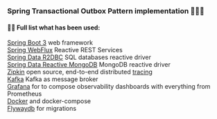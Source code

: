 ### Spring Transactional Outbox Pattern implementation 👋✨💫

#### 👨‍💻 Full list what has been used:
[Spring Boot 3](https://spring.io/) web framework <br/>
[Spring WebFlux](https://docs.spring.io/spring-framework/docs/current/reference/html/web-reactive.html) Reactive REST Services <br/>
[Spring Data R2DBC](https://spring.io/projects/spring-data-r2dbc) SQL databases reactive driver <br/>
[Spring Data Reactive MongoDB](https://docs.spring.io/spring-data/mongodb/docs/current/reference/html/) MongoDB reactive driver <br/>
[Zipkin](https://zipkin.io/) open source, end-to-end distributed [tracing](https://opentracing.io/) <br/>
[Kafka](https://docs.spring.io/spring-kafka/reference/html/) Kafka as message broker <br/>
[Grafana](https://grafana.com/) for to compose observability dashboards with everything from Prometheus <br/>
[Docker](https://www.docker.com/) and docker-compose <br/>
[Flywaydb](https://flywaydb.org/) for migrations <br/>